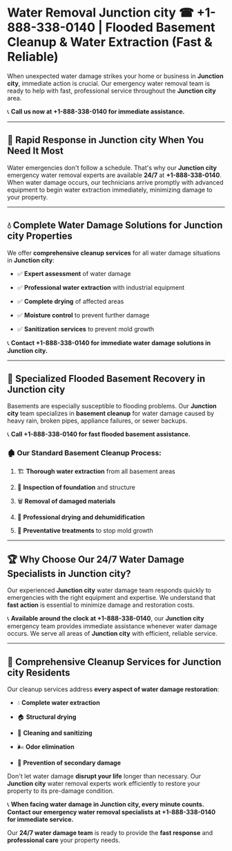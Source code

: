 # Water Removal Junction city ☎ +1-888-338-0140 | Flooded Basement Cleanup & Water Extraction (Fast & Reliable)

When unexpected water damage strikes your home or business in **Junction city**, immediate action is crucial. Our emergency water removal team is ready to help with fast, professional service throughout the **Junction city** area. 

📞 **Call us now at +1-888-338-0140 for immediate assistance.**
---
## 🚀 Rapid Response in Junction city When You Need It Most
Water emergencies don't follow a schedule. That's why our **Junction city** emergency water removal experts are available **24/7** at **+1-888-338-0140**. When water damage occurs, our technicians arrive promptly with advanced equipment to begin water extraction immediately, minimizing damage to your property.
---
## 💧 Complete Water Damage Solutions for Junction city Properties
We offer **comprehensive cleanup services** for all water damage situations in **Junction city**:
- ✅ **Expert assessment** of water damage  
- ✅ **Professional water extraction** with industrial equipment  
- ✅ **Complete drying** of affected areas  
- ✅ **Moisture control** to prevent further damage  
- ✅ **Sanitization services** to prevent mold growth  
📞 **Contact +1-888-338-0140 for immediate water damage solutions in Junction city.**
---
## 🌊 Specialized Flooded Basement Recovery in Junction city
Basements are especially susceptible to flooding problems. Our **Junction city** team specializes in **basement cleanup** for water damage caused by heavy rain, broken pipes, appliance failures, or sewer backups. 
📞 **Call +1-888-338-0140 for fast flooded basement assistance.**
### 🏚️ Our Standard Basement Cleanup Process:
1. 🏗️ **Thorough water extraction** from all basement areas  
2. 🔎 **Inspection of foundation** and structure  
3. 🗑️ **Removal of damaged materials**  
4. 💨 **Professional drying and dehumidification**  
5. 🚫 **Preventative treatments** to stop mold growth  
---
## 🏆 Why Choose Our 24/7 Water Damage Specialists in Junction city?
Our experienced **Junction city** water damage team responds quickly to emergencies with the right equipment and expertise. We understand that **fast action** is essential to minimize damage and restoration costs.
📞 **Available around the clock at +1-888-338-0140**, our **Junction city** emergency team provides immediate assistance whenever water damage occurs. We serve all areas of **Junction city** with efficient, reliable service.
---
## 🧹 Comprehensive Cleanup Services for Junction city Residents
Our cleanup services address **every aspect of water damage restoration**:
- 💧 **Complete water extraction**  
- 🏠 **Structural drying**  
- 🧼 **Cleaning and sanitizing**  
- 🌬️ **Odor elimination**  
- 🚫 **Prevention of secondary damage**  
Don't let water damage **disrupt your life** longer than necessary. Our **Junction city** water removal experts work efficiently to restore your property to its pre-damage condition.
📞 **When facing water damage in Junction city, every minute counts. Contact our emergency water removal specialists at +1-888-338-0140 for immediate service.**
Our **24/7 water damage team** is ready to provide the **fast response** and **professional care** your property needs.
